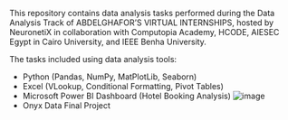 This repository contains data analysis tasks performed during the Data Analysis Track of ABDELGHAFOR’S VIRTUAL INTERNSHIPS, hosted by NeuronetiX in 
collaboration with Computopia Academy, HCODE, AIESEC Egypt in Cairo University, and IEEE Benha University.

The tasks included using data analysis tools: 
- Python (Pandas, NumPy, MatPlotLib, Seaborn)
- Excel (VLookup, Conditional Formatting, Pivot Tables)
- Microsoft Power BI Dashboard (Hotel Booking Analysis)
![image](https://github.com/user-attachments/assets/b30d9101-2ade-495a-a2df-7c8c1e8fa3f8)
- Onyx Data Final Project 



 
